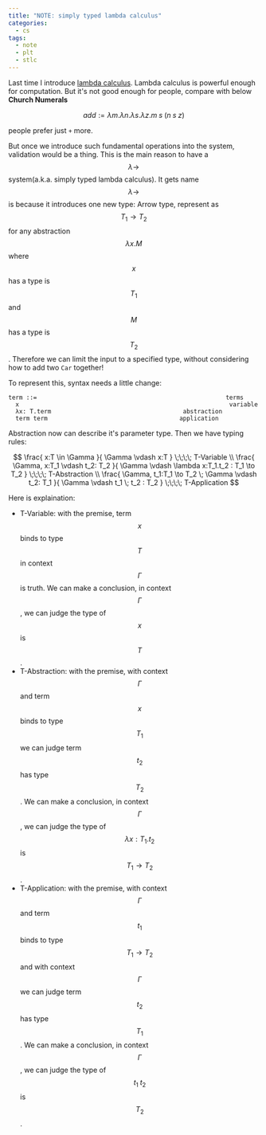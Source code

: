 ```yaml
---
title: "NOTE: simply typed lambda calculus"
categories:
  - cs
tags:
  - note
  - plt
  - stlc
---
```


Last time I introduce [lambda calculus](/blog/cs/note-what-is-lambda-calculus/).
Lambda calculus is powerful enough for computation. But it's not good enough for people, compare with below **Church Numerals**

$$
add := \lambda m. \lambda n. \lambda s. \lambda z. m\;s\;(n\;s\;z)
$$

people prefer just `+` more.

But once we introduce such fundamental operations into the system, validation would be a thing. This is the main reason to have a $$\lambda \to$$ system(a.k.a. simply typed lambda calculus). It gets name $$\lambda \to$$ is because it introduces one new type: Arrow type, represent as $$T_1 \to T_2$$ for any abstraction $$\lambda x.M$$ where $$x$$ has a type is $$T_1$$ and $$M$$ has a type is $$T_2$$. Therefore we can limit the input to a specified type, without considering how to add two `Car` together!

To represent this, syntax needs a little change:

```bnf
term ::=                                                     terms
  x                                                           variable
  λx: T.term                                     abstraction
  term term                                     application
```

Abstraction now can describe it's parameter type. Then we have typing rules:

$$
\frac{
  x:T \in \Gamma
  }{
  \Gamma \vdash x:T
  } \;\;\;\; T-Variable
\\
\frac{
  \Gamma, x:T_1 \vdash t_2: T_2
  }{
  \Gamma \vdash \lambda x:T_1.t_2 : T_1 \to T_2
  } \;\;\;\; T-Abstraction
\\
\frac{
  \Gamma, t_1:T_1 \to T_2 \; \Gamma \vdash t_2: T_1
  }{
  \Gamma \vdash t_1 \; t_2 : T_2
  } \;\;\;\; T-Application
$$

Here is explaination:

- T-Variable: with the premise, term $$x$$ binds to type $$T$$ in context $$\Gamma$$ is truth. We can make a conclusion, in context $$\Gamma$$, we can judge the type of $$x$$ is $$T$$.
- T-Abstraction: with the premise, with context $$\Gamma$$ and term $$x$$ binds to type $$T_1$$ we can judge term $$t_2$$ has type $$T_2$$. We can make a conclusion, in context $$\Gamma$$, we can judge the type of $$\lambda x:T_1.t_2$$ is $$T_1 \to T_2$$.
- T-Application: with the premise, with context $$\Gamma$$ and term $$t_1$$ binds to type $$T_1 \to T_2$$ and with context $$\Gamma$$ we can judge term $$t_2$$ has type $$T_1$$. We can make a conclusion, in context $$\Gamma$$, we can judge the type of $$t_1 \; t_2$$ is $$T_2$$.
